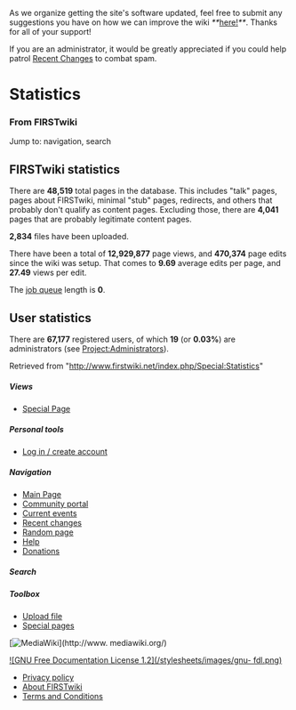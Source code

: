 As we organize getting the site's software updated, feel free to submit any
suggestions you have on how we can improve the wiki
_**_[here!](/index.php/User:Hallry/Suggestions "User:Hallry/Suggestions"
)_**_. Thanks for all of your support!

If you are an administrator, it would be greatly appreciated if you could help
patrol [Recent Changes](/index.php/Special:Recentchanges
"Special:Recentchanges" ) to combat spam.

# Statistics

### From FIRSTwiki

Jump to: navigation, search

## FIRSTwiki statistics

There are **48,519** total pages in the database. This includes "talk" pages,
pages about FIRSTwiki, minimal "stub" pages, redirects, and others that
probably don't qualify as content pages. Excluding those, there are **4,041**
pages that are probably legitimate content pages.

**2,834** files have been uploaded. 

There have been a total of **12,929,877** page views, and **470,374** page
edits since the wiki was setup. That comes to **9.69** average edits per page,
and **27.49** views per edit.

The [job queue](http://meta.wikimedia.org/wiki/Help:Job_queue
"http://meta.wikimedia.org/wiki/Help:Job_queue" ) length is **0**.

## User statistics

There are **67,177** registered users, of which **19** (or **0.03%**) are
administrators (see
[Project:Administrators](/index.php/FIRSTwiki:Administrators
"FIRSTwiki:Administrators" )).

Retrieved from "<http://www.firstwiki.net/index.php/Special:Statistics>"

##### Views

  * [Special Page](/index.php/Special:Statistics)

##### Personal tools

  * [Log in / create account](/index.php?title=Special:Userlogin&returnto=Special:Statistics)

[](/index.php/Main_Page "Main Page" )

##### Navigation

  * [Main Page](/index.php/Main_Page)
  * [Community portal](/index.php/FIRSTwiki:Community_portal)
  * [Current events](/index.php/Current_events)
  * [Recent changes](/index.php/Special:Recentchanges)
  * [Random page](/index.php/Special:Random)
  * [Help](/index.php/FIRSTwiki:Help)
  * [Donations](/index.php/FIRSTwiki:Site_support)

##### Search



##### Toolbox

  * [Upload file](/index.php/Special:Upload)
  * [Special pages](/index.php/Special:Specialpages)

[![MediaWiki](/skins/common/images/poweredby_mediawiki_88x31.png)](http://www.
mediawiki.org/)

[![GNU Free Documentation License 1.2](/stylesheets/images/gnu-
fdl.png)](http://www.gnu.org/copyleft/fdl.html)

  * [Privacy policy](/index.php/FIRSTwiki:Privacy_policy "FIRSTwiki:Privacy policy" )
  * [About FIRSTwiki](/index.php/FIRSTwiki:About "FIRSTwiki:About" )
  * [Terms and Conditions](/index.php/FIRSTwiki:Terms_and_conditions "FIRSTwiki:Terms and conditions" )

